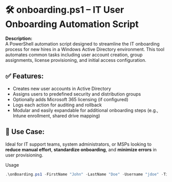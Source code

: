 <h1>🛠️ onboarding.ps1 – IT User Onboarding Automation Script</h1>

<p><strong>Description:</strong><br>
A PowerShell automation script designed to streamline the IT onboarding process for new hires in a Windows Active Directory environment. This tool automates common tasks including user account creation, group assignments, license provisioning, and initial access configuration.</p>

<h2>✅ Features:</h2>
<ul>
  <li>Creates new user accounts in Active Directory</li>
  <li>Assigns users to predefined security and distribution groups</li>
  <li>Optionally adds Microsoft 365 licensing (if configured)</li>
  <li>Logs each action for auditing and rollback</li>
  <li>Modular and easily expandable for additional onboarding steps (e.g., Intune enrollment, shared drive mapping)</li>
</ul>

<h2>💼 Use Case:</h2>
<p>Ideal for IT support teams, system administrators, or MSPs looking to <strong>reduce manual effort</strong>, <strong>standardize onboarding</strong>, and <strong>minimize errors</strong> in user provisioning.</p>

Usage
```powershell
.\onBoarding.ps1 -FirstName "John" -LastName "Doe" -Username "jdoe" -Title "Support Tech"
